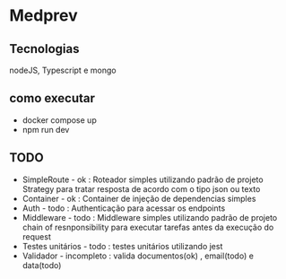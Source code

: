 # Medprev

## Tecnologias
nodeJS, Typescript e mongo

## como executar
* docker compose up
* npm run dev

## TODO
* SimpleRoute - ok : Roteador simples utilizando padrão de projeto Strategy para tratar resposta de acordo com o tipo json ou texto
* Container - ok : Container de injeção de dependencias simples
* Auth - todo : Authenticação para acessar os endpoints  
* Middleware - todo : Middleware simples utilizando padrão de projeto chain of resnponsibility para executar tarefas antes da execução do request
* Testes unitários - todo : testes unitários utilizando jest
* Validador - incompleto : valida documentos(ok) , email(todo) e data(todo)